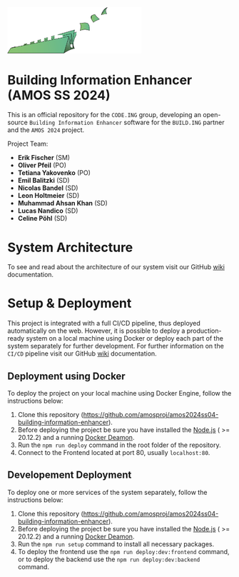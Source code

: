 <img src="https://github.com/amosproj/amos2024ss04-building-information-enhancer/blob/main/Deliverables/sprint-01/team-logo.png?raw=true" width="300" alt="Code.ing Group Logo">

# Building Information Enhancer (AMOS SS 2024)

This is an official repository for the `CODE.ING` group, developing an open-source `Building Information Enhancer` software for the `BUILD.ING` partner and the `AMOS 2024` project.

Project Team:

- **Erik Fischer** (SM)
- **Oliver Pfeil** (PO)
- **Tetiana Yakovenko** (PO)
- **Emil Balitzki** (SD)
- **Nicolas Bandel** (SD)
- **Leon Holtmeier** (SD)
- **Muhammad Ahsan Khan** (SD)
- **Lucas Nandico** (SD)
- **Celine Pöhl** (SD)

# System Architecture

To see and read about the architecture of our system visit our GitHub [wiki](https://github.com/Corgam/SS23_ADSP_TCF/wiki) documentation.

# Setup & Deployment

This project is integrated with a full CI/CD pipeline, thus deployed automatically on the web. However, it is possible to deploy a production-ready system on a local machine using Docker or deploy each part of the system separately for further development. For further information on the `CI/CD` pipeline visit our GitHub [wiki](https://github.com/Corgam/SS23_ADSP_TCF/wiki) documentation.

## Deployment using Docker

To deploy the project on your local machine using Docker Engine, follow the instructions below:

1. Clone this repository (https://github.com/amosproj/amos2024ss04-building-information-enhancer).
2. Before deploying the project be sure you have installed the [Node.js](https://nodejs.org/en) ( >= 20.12.2) and a running [Docker Deamon](https://docs.docker.com/engine/install/).
3. Run the `npm run deploy` command in the root folder of the repository.
4. Connect to the Frontend located at port 80, usually `localhost:80`.

## Developement Deployment

To deploy one or more services of the system separately, follow the instructions below:

1. Clone this repository (https://github.com/amosproj/amos2024ss04-building-information-enhancer).
2. Before deploying the project be sure you have installed the [Node.js](https://nodejs.org/en) ( >= 20.12.2) and a running [Docker Deamon](https://docs.docker.com/engine/install/).
3. Run the `npm run setup` command to install all necessary packages.
4. To deploy the frontend use the `npm run deploy:dev:frontend` command, or to deploy the backend use the `npm run deploy:dev:backend` command.
